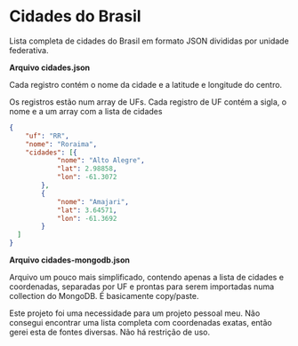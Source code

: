 # Cidades do Brasil
Lista completa de cidades do Brasil em formato JSON divididas por unidade federativa.


**Arquivo cidades.json**

Cada registro contém o nome da cidade e a latitude e longitude do centro.

Os registros estão num array de UFs. Cada registro de UF contém a sigla, o nome e a um array com a lista de cidades

```json
{
	"uf": "RR",
	"nome": "Roraima",
	"cidades": [{
			"nome": "Alto Alegre",
			"lat": 2.98858,
			"lon": -61.3072
		},
		{
			"nome": "Amajari",
			"lat": 3.64571,
			"lon": -61.3692
		}
  ]
}
```

**Arquivo cidades-mongodb.json**

Arquivo um pouco mais simplificado, contendo apenas a lista de cidades e coordenadas, separadas por UF e prontas para serem importadas numa collection do MongoDB. É basicamente copy/paste.


Este projeto foi uma necessidade para um projeto pessoal meu. Não consegui encontrar uma lista completa com coordenadas exatas, então gerei esta de fontes diversas. Não há restrição de uso.
